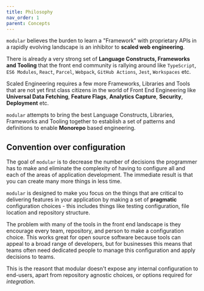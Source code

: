 ```yaml
---
title: Philosophy
nav_order: 1
parent: Concepts
---
```


`modular` believes the burden to learn a "Framework" with proprietary APIs in a
rapidly evolving landscape is an inhibitor to **scaled web engineering**.

There is already a very strong set of **Language Constructs, Frameworks and
Tooling** that the front end community is rallying around like `TypeScript`,
`ES6 Modules`, `React`, `Parcel`, `Webpack`, `GitHub Actions`, `Jest`,
`Workspaces` etc.

Scaled Engineering requires a few more Frameworks, Libraries and Tools that are
not yet first class citizens in the world of Front End Engineering like
**Universal Data Fetching**, **Feature Flags**, **Analytics Capture**,
**Security**, **Deployment** etc.

`modular` attempts to bring the best Language Constructs, Libraries, Frameworks
and Tooling together to establish a set of patterns and definitions to enable
**Monorepo** based engineering.

## Convention over configuration

The goal of `modular` is to decrease the number of decisions the programmer has
to make and eliminate the complexity of having to configure all and each of the
areas of application development. The immediate result is that you can create
many more things in less time.

`modular` is designed to make you focus on the things that are critical to
delivering features in your application by making a set of **pragmatic**
configuration choices - this includes things like testing configuration, file
location and repository structure.

The problem with many of the tools in the front end landscape is they encourage
every team, repository, and person to make a configuration choice. This works
great for open source software because tools can appeal to a broad range of
developers, but for businesses this means that teams often need dedicated people
to manage this configuration and apply decisions to teams.

This is the reasont that modular doesn't expose any internal configuration to
end-users, apart from repository agnostic choices, or options required for
_integration_.
